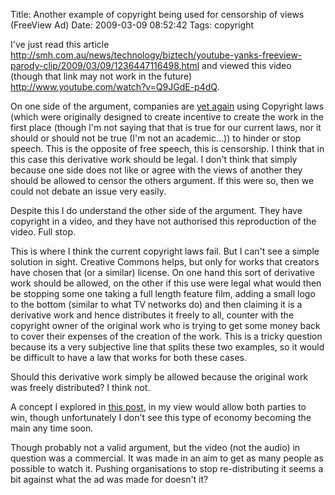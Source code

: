 Title: Another example of copyright being used for censorship of views (FreeView Ad)
Date: 2009-03-09 08:52:42
Tags: copyright

I've just read this article <a href="http://smh.com.au/news/technology/biztech/youtube-yanks-freeview-parody-clip/2009/03/09/1236447116498.html">http://smh.com.au/news/technology/biztech/youtube-yanks-freeview-parody-clip/2009/03/09/1236447116498.html</a> and viewed this video (though that link may not work in the future) <a href="http://www.youtube.com/watch?v=Q9JGdE-p4dQ">http://www.youtube.com/watch?v=Q9JGdE-p4dQ</a>.

On one side of the argument, companies are <a href="http://andrewharvey4.wordpress.com/2009/03/03/re-railcorp-targets-rogue-iphone-app-zdnetcomau/">yet again</a> using Copyright laws (which were originally designed to create incentive to create the work in the first place (though I'm not saying that that is true for our current laws, nor it should or should not be true (I'm not an academic...)) to hinder or stop speech. This is the opposite of free speech, this is censorship. I think that in this case this derivative work should be legal. I don't think that simply because one side does not like or agree with the views of another they should be allowed to censor the others argument. If this were so, then we could not debate an issue very easily.

Despite this I do understand the other side of the argument. They have copyright in a video, and they have not authorised this reproduction of the video. Full stop.

This is where I think the current copyright laws fail. But I can't see a simple solution in sight. Creative Commons helps, but only for works that creators have chosen that (or a similar) license. On one hand this sort of derivative work should be allowed, on the other if this use were legal what would then be stopping some one taking a full length feature film, adding a small logo to the bottom (similar to what TV networks do) and then claiming it is a derivative work and hence distributes it freely to all, counter with the copyright owner of the original work who is trying to get some money back to cover their expenses of the creation of the work. This is a tricky question because its a very subjective line that splits these two examples, so it would be difficult to have a law that works for both these cases.

Should this derivative work simply be allowed because the original work was freely distributed? I think not.

A concept I explored in <a href="http://andrewharvey4.wordpress.com/2009/02/03/fairpay/">this post</a>, in my view would allow both parties to win, though unfortunately I don't see this type of economy becoming the main any time soon.

Though probably not a valid argument, but the video (not the audio) in question was a commercial. It was made in an aim to get as many people as possible to watch it. Pushing organisations to stop re-distributing it seems a bit against what the ad was made for doesn't it?